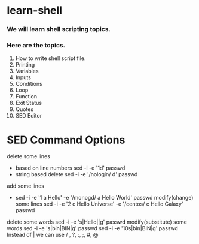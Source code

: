# learn-shell

### We will learn shell scripting topics.
### Here are the topics.

1. How to write shell script file.
2. Printing
3. Variables
4. Inputs
5. Conditions
6. Loop
7. Function
8. Exit Status
9. Quotes
10. SED Editor

# SED Command Options

delete some lines
- based on line numbers
sed -i -e '1d' passwd
- string based delete
sed -i -e '/nologin/ d' passwd

add some lines
- sed -i -e '1 a Hello' -e '/monogd/ a Hello World' passwd
modify(change) some lines
sed -i -e '2 c Hello Universe' -e '/centos/ c Hello Galaxy' passwd


delete some words
sed -i -e 's|Hello||g' passwd
modify(substitute) some words
sed -i -e 's|bin|BIN|g' passwd
sed -i -e '10s|bin|BIN|g' passwd
Instead of | we can use / , ?, :, ;, #, @

